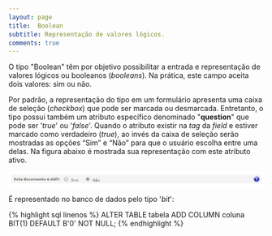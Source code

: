 ```yaml
---
layout: page
title:  Boolean
subtitle: Representação de valores lógicos.
comments: true
---
```


O tipo "Boolean" têm por objetivo possibilitar a entrada e representação de valores lógicos ou booleanos (*booleans*). Na prática, este campo aceita dois valores: sim ou não.

Por padrão, a representação do tipo em um formulário apresenta uma caixa de seleção (*checkbox*) que pode ser marcada ou desmarcada. Entretanto, o tipo possui também um atributo específico denominado "**question**" que pode ser '*true*' ou '*false*'. Quando o atributo existir na *tag* da *field* e estiver marcado como verdadeiro (*true*), ao invés da caixa de seleção serão mostradas as opções “Sim” e “Não” para que o usuário escolha entre uma delas. Na figura abaixo é mostrada sua representação com este atributo ativo.

![Campo de entrada de dados do tipo "Boolean".](/docs/images/image_13.png)

É representado no banco de dados pelo tipo '*bit*':

{% highlight sql linenos %}
ALTER TABLE tabela ADD COLUMN coluna BIT(1) DEFAULT B'0' NOT NULL;
{% endhighlight %}
